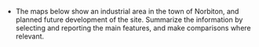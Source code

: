 - The maps below show an industrial area in the town of Norbiton, and planned future development of the site. Summarize the information by selecting and reporting the main features, and make comparisons where relevant.